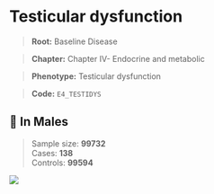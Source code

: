 # Testicular dysfunction

> **Root:** Baseline Disease  

> **Chapter:** Chapter IV- Endocrine and metabolic  

> **Phenotype:** Testicular dysfunction  

> **Code:** `E4_TESTIDYS`

## 👨 In Males  
> Sample size: **99732**  
> Cases: **138**  
> Controls: **99594**
<img src="/Disease/Figures/ALL/Incidence/E4_TESTIDYS.png"/>
<CsvTable src="/public/Disease/Data/ALL/Incidence/COX_E4_TESTIDYS.csv" label="🔍 View full results" />
